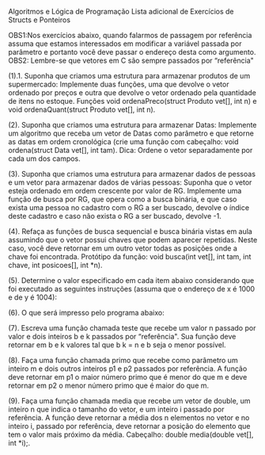 Algoritmos e Lógica de Programação
Lista adicional de Exercícios de Structs e Ponteiros

OBS1:Nos exercícios abaixo, quando falarmos de passagem por referência assuma que estamos interessados em modificar a variável passada por parâmetro e portanto você deve passar o endereço desta como
argumento.
OBS2: Lembre-se que vetores em C são sempre passados por “referência"

(1).1. Suponha que criamos uma estrutura para armazenar produtos de um supermercado:
Implemente duas funções, uma que devolve o vetor ordenado por preços e outra que devolve o vetor
ordenado pela quantidade de itens no estoque. Funções void ordenaPreco(struct Produto vet[], int
n) e void ordenaQuant(struct Produto vet[], int n).

(2).  Suponha que criamos uma estrutura para armazenar Datas:
Implemente um algoritmo que receba um vetor de Datas como parâmetro e que retorne as datas em
ordem cronológica (crie uma função com cabeçalho: void ordena(struct Data vet[], int tam).
Dica: Ordene o vetor separadamente por cada um dos campos.


(3).  Suponha que criamos uma estrutura para armazenar dados de pessoas e um vetor para armazenar
dados de várias pessoas:
Suponha que o vetor esteja ordenado em ordem crescente por valor de RG. Implemente uma função
de busca por RG, que opera como a busca binária, e que caso exista uma pessoa no cadastro com o
RG a ser buscado, devolve o índice deste cadastro e caso não exista o RG a ser buscado, devolve -1.


(4). Refaça as funções de busca sequencial e busca binária vistas em aula assumindo que o vetor possui
chaves que podem aparecer repetidas. Neste caso, você deve retornar em um outro vetor todas as
posições onde a chave foi encontrada.
Protótipo da função: void busca(int vet[], int tam, int chave, int posicoes[], int *n).


(5). Determine o valor especificado em cada item abaixo considerando que foi executado as seguintes
instruções (assuma que o endereço de x é 1000 e de y é 1004):


(6). O que será impresso pelo programa abaixo:


(7). Escreva uma função chamada teste que recebe um valor n passado por valor e dois inteiros b e k
passados por “referência". Sua função deve retornar em b e k valores tal que b
k = n e b seja o menor possível.


(8). Faça uma função chamada primo que recebe como parâmetro um inteiro m e dois outros inteiros p1
e p2 passados por referência. A função deve retornar em p1 o maior número primo que é menor do
que m e deve retornar em p2 o menor número primo que é maior do que m.


(9). Faça uma função chamada media que recebe um vetor de double, um inteiro n que indica o tamanho
do vetor, e um inteiro i passado por referência. A função deve retornar a média dos n elementos no
vetor e no inteiro i, passado por referência, deve retornar a posição do elemento que tem o valor mais
próximo da média.
Cabeçalho: double media(double vet[], int *i);.
